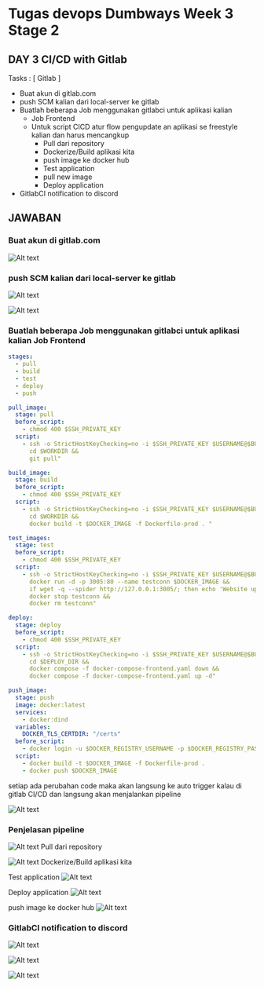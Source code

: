 # Tugas devops Dumbways Week 3 Stage 2

## DAY 3 CI/CD with Gitlab

Tasks :
[ Gitlab ]

- Buat akun di gitlab.com
- push SCM kalian dari local-server ke gitlab
- Buatlah beberapa Job menggunakan gitlabci untuk aplikasi kalian
  - Job Frontend
  - Untuk script CICD atur flow pengupdate an aplikasi se freestyle kalian dan harus mencangkup
    - Pull dari repository
    - Dockerize/Build aplikasi kita
    - push image ke docker hub
    - Test application
    - pull new image
    - Deploy application
- GitlabCI notification to discord

## JAWABAN

### Buat akun di gitlab.com

![Alt text](./images/1.png)

### push SCM kalian dari local-server ke gitlab

![Alt text](./images/2.png)

![Alt text](./images/3.png)

### Buatlah beberapa Job menggunakan gitlabci untuk aplikasi kalian Job Frontend

```yaml
stages:
  - pull
  - build
  - test
  - deploy
  - push

pull_image:
  stage: pull
  before_script:
    - chmod 400 $SSH_PRIVATE_KEY
  script:
    - ssh -o StrictHostKeyChecking=no -i $SSH_PRIVATE_KEY $USERNAME@$BUILD_HOST "
      cd $WORKDIR &&
      git pull"

build_image:
  stage: build
  before_script:
    - chmod 400 $SSH_PRIVATE_KEY
  script:
    - ssh -o StrictHostKeyChecking=no -i $SSH_PRIVATE_KEY $USERNAME@$BUILD_HOST "
      cd $WORKDIR &&
      docker build -t $DOCKER_IMAGE -f Dockerfile-prod . "

test_images:
  stage: test
  before_script:
    - chmod 400 $SSH_PRIVATE_KEY
  script:
    - ssh -o StrictHostKeyChecking=no -i $SSH_PRIVATE_KEY $USERNAME@$BUILD_HOST "
      docker run -d -p 3005:80 --name testconn $DOCKER_IMAGE &&
      if wget -q --spider http://127.0.0.1:3005/; then echo 'Website up'; else echo 'Website down'; fi &&
      docker stop testconn &&
      docker rm testconn"

deploy:
  stage: deploy
  before_script:
    - chmod 400 $SSH_PRIVATE_KEY
  script:
    - ssh -o StrictHostKeyChecking=no -i $SSH_PRIVATE_KEY $USERNAME@$BUILD_HOST "
      cd $DEPLOY_DIR &&
      docker compose -f docker-compose-frontend.yaml down &&
      docker compose -f docker-compose-frontend.yaml up -d"

push_image:
  stage: push
  image: docker:latest
  services:
    - docker:dind
  variables:
    DOCKER_TLS_CERTDIR: "/certs"
  before_script:
    - docker login -u $DOCKER_REGISTRY_USERNAME -p $DOCKER_REGISTRY_PASSWORD
  script:
    - docker build -t $DOCKER_IMAGE -f Dockerfile-prod .
    - docker push $DOCKER_IMAGE
```

setiap ada perubahan code maka akan langsung ke auto trigger kalau di gitlab CI/CD dan langsung akan menjalankan pipeline

![Alt text](./images/4.png)

### Penjelasan pipeline

![Alt text](./images/5.png)
Pull dari repository

![Alt text](./images/6.png)
Dockerize/Build aplikasi kita

Test application
![Alt text](./images/7.png)

Deploy application
![Alt text](./images/8.png)

push image ke docker hub
![Alt text](./images/9.png)

### GitlabCI notification to discord

![Alt text](./images/10.png)

![Alt text](./images/11.png)

![Alt text](./images/12.png)
